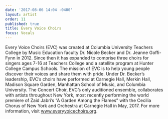 ```yaml
---
date: '2017-08-06 14:04 -0400'
layout: artist
order: 11
published: true
title: Every Voice Choirs
focus: Vocals
---
```

Every Voice Choirs (EVC) was created at Columbia University Teachers College by Music Education faculty Dr. Nicole Becker and Dr. Jeanne Goffi-Fynn in 2012. Since then it has expanded to comprise three choirs for singers ages 7-16 at Teachers College and a satellite program at Hunter College Campus Schools. The mission of EVC is to help young people discover their voices and share them with pride. Under Dr. Becker’s leadership, EVC’s choirs have performed at Carnegie Hall, Merkin Hall, Madison Square Garden, Manhattan School of Music, and Columbia University. The Concert Choir, EVC’s only auditioned ensemble, collaborates with artists throughout New York, most recently performing the world premiere of Zaid Jabri’s “A Garden Among the Flames” with the Cecilia Chorus of New York and Orchestra at Carnegie Hall in May, 2017. For more information, visit www.everyvoicechoirs.org.
